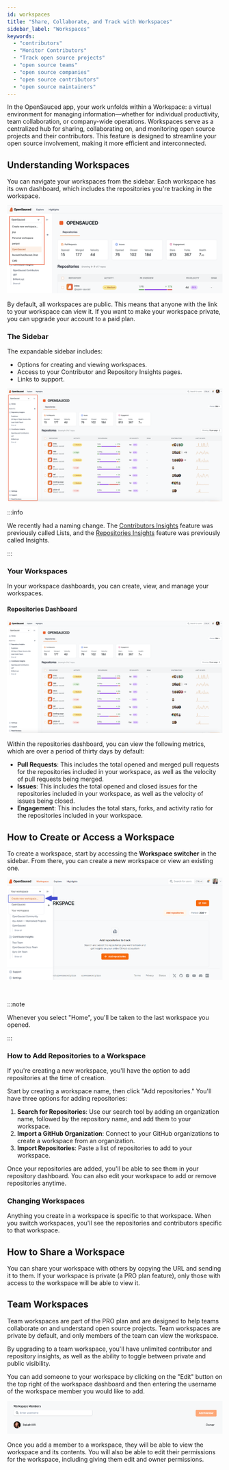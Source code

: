 ```yaml
---
id: workspaces
title: "Share, Collaborate, and Track with Workspaces"
sidebar_label: "Workspaces"
keywords:
  - "contributors"
  - "Monitor Contributors"
  - "Track open source projects"
  - "open source teams"
  - "open source companies"
  - "open source contributors"
  - "open source maintainers"
---
```


In the OpenSauced app, your work unfolds within a Workspace: a virtual environment for managing information—whether for individual productivity, team collaboration, or company-wide operations. Workspaces serve as a centralized hub for sharing, collaborating on, and monitoring open source projects and their contributors. This feature is designed to streamline your open source involvement, making it more efficient and interconnected.

## Understanding Workspaces

You can navigate your workspaces from the sidebar. Each workspace has its own dashboard, which includes the repositories you're tracking in the workspace.

![Workspace Access](../../static/img/access-workspace.png)

By default, all workspaces are public. This means that anyone with the link to your workspace can view it. If you want to make your workspace private, you can upgrade your account to a paid plan.

### The Sidebar

The expandable sidebar includes:

- Options for creating and viewing workspaces.
- Access to your Contributor and Repository Insights pages.
- Links to support.

![Sidebar](../../static/img/workspace-sidebar.png)

:::info

We recently had a naming change. The [Contributors Insights](contributor-insights.md) feature was previously called Lists, and the [Repositories Insights](./repo-insights.md) feature was previously called Insights.

:::

### Your Workspaces

In your workspace dashboards, you can create, view, and manage your workspaces.

#### Repositories Dashboard

![Workspaces](../../static/img/workspace.png)

Within the repositories dashboard, you can view the following metrics, which are over a period of thirty days by default:

- **Pull Requests**: This includes the total opened and merged pull requests for the repositories included in your workspace, as well as the velocity of pull requests being merged.
- **Issues**: This includes the total opened and closed issues for the repositories included in your workspace, as well as the velocity of issues being closed.
- **Engagement**: This includes the total stars, forks, and activity ratio for the repositories included in your workspace.

## How to Create or Access a Workspace

To create a workspace, start by accessing the **Workspace switcher** in the sidebar. From there, you can create a new workspace or view an existing one.

![workspace switcher](../../static/img/workspace-switcher.png)

<br/>

:::note

Whenever you select "Home", you'll be taken to the last workspace you opened.

:::

### How to Add Repositories to a Workspace

If you're creating a new workspace, you'll have the option to add repositories at the time of creation.

Start by creating a workspace name, then click "Add repositories." You'll have three options for adding repositories:

1. **Search for Repositories**: Use our search tool by adding an organization name, followed by the repository name, and add them to your workspace.
2. **Import a GitHub Organization**: Connect to your GitHub organizations to create a workspace from an organization.
3. **Import Repositories**: Paste a list of repositories to add to your workspace.

Once your repositories are added, you'll be able to see them in your repository dashboard. You can also edit your workspace to add or remove repositories anytime.

### Changing Workspaces

Anything you create in a workspace is specific to that workspace. When you switch workspaces, you'll see the repositories and contributors specific to that workspace.

## How to Share a Workspace

You can share your workspace with others by copying the URL and sending it to them. If your workspace is private (a PRO plan feature), only those with access to the workspace will be able to view it.


## Team Workspaces

Team workspaces are part of the PRO plan and are designed to help teams collaborate on and understand open source projects. Team workspaces are private by default, and only members of the team can view the workspace.

By upgrading to a team workspace, you'll have unlimited contributor and repository insights, as well as the ability to toggle between private and public visibility. 

You can add someone to your workspace by clicking on the "Edit" button on the top right of the workspace dashboard and then entering the username of the workspace member you would like to add.

![Add People](../../static/img/add-to-workspace.png)

Once you add a member to a workspace, they will be able to view the workspace and its contents. You will also be able to edit their permissions for the workspace, including giving them edit and owner permissions.
